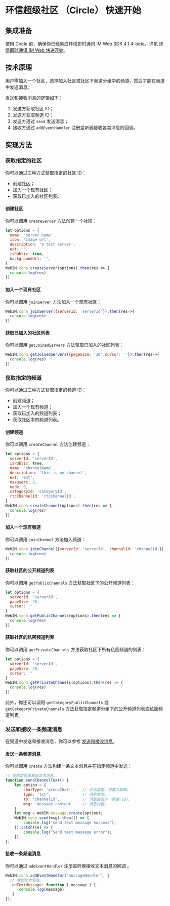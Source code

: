 # 环信超级社区 （Circle） 快速开始

<Toc />

## 集成准备

使用 Circle 前，确保你已经集成环信即时通讯 IM Web SDK 4.1.4-beta，详见 [环信即时通讯 IM Web 快速开始](/document/web/quickstart.html)。

## 技术原理

用户需加入一个社区，选择加入社区或社区下频道分组中的频道，然后才能在频道中发送消息。

发送和接收消息的逻辑如下：

1. 发送方获取社区 ID；
2. 发送方获取频道 ID；
3. 发送方通过 `send` 发送消息；
4. 接收方通过 `addEventHandler` 注册监听器接收各类消息的回调。

## 实现方法

### 获取指定的社区

你可以通过三种方式获取指定的社区 ID：

- 创建社区；
- 加入一个现有社区；
- 获取已加入的社区列表。

#### 创建社区

你可以调用 `createServer` 方法创建一个社区：

```javascript
let options = {
  name: 'server name',
  icon: 'image url',
  description: 'a test server',
  ext: '',
  isPublic: true,
  backgroundUrl: '',
}
WebIM.conn.createServer(options).then(res => {
  console.log(res)
})

```

#### 加入一个现有社区

你可以调用 `joinServer` 方法加入一个现有社区：

```javascript
WebIM.conn.joinServer({serverId: 'serverId'}).then(res=>{
  console.log(res)
})
```

#### 获取已加入的社区列表

你可以调用 `getJoinedServers` 方法获取已加入的社区列表：

```javascript
WebIM.conn.getJoinedServers({pageSize: '10',cursor: ''}).then(res=>{
  console.log(res)
})
```

### 获取指定的频道

你可以通过三种方式获取指定的频道 ID：

- 创建频道；
- 加入一个现有频道；
- 获取已加入的频道列表；
- 获取社区中的频道列表。

#### 创建频道

你可以调用 `createChannel` 方法创建频道：

```javascript
let options = {
  serverId: 'serverID',
  isPublic: true,
  name: 'channelName',
  description: 'this is my channel',
  ext: 'ext',
  maxusers: 8,
  mode: 0,
  categoryId: 'categoryId',
  rtcChannelId: 'rtcChannelId',
}
WebIM.conn.createChannel(options).then(res => {
  console.log(res)
})
```

#### 加入一个现有频道

你可以调用 `joinChannel` 方法加入频道：

```javascript
WebIM.conn.joinChannel({serverId: 'serverId', channelId: 'channelId'}).then(res => {
  console.log(res)
})
```

#### 获取社区的公开频道列表

你可以调用 `getPublicChannels` 方法获取社区下的公开频道列表：

```javascript
let options = {
  serverId: 'serverId',
  pageSize: 20,
  cursor: ''
}
WebIM.conn.getPublicChannels(options).then(res => {
  console.log(res)
})
```

#### 获取社区的私密频道列表

你可以调用 `getPrivateChannels` 方法获取社区下所有私密频道的列表：

```javascript
let options = {
  serverId: 'serverId',
  pageSize: 20,
  cursor: ''
}
WebIM.conn.getPrivateChannels(options).then(res => {
  console.log(res)
})
```

此外，你还可以调用 `getCategoryPublicChannels` 或 `getCategoryPrivateChannels` 方法获取指定频道分组下的公开频道列表或私密频道列表。

### 发送和接收一条频道消息

在频道中发送和接收消息，你可以参考 [发送和接收消息](/document/web/message_send_receive.html)。

#### 发送一条频道消息

你可以调用 `create` 方法构建一条文本消息并在指定频道中发送：

```javascript
// 在指定频道发送文本消息。
function sendChannelText() {
    let option = {
        chatType: 'groupChat',    // 会话类型，设置为群聊。
        type: 'txt',              // 消息类型。
        to: 'channelId',          // 消息接收方（频道 ID)。
        msg: 'message content'    // 消息内容。
    }
    let msg = WebIM.message.create(option); 
    WebIM.conn.send(msg).then(() => {
        console.log('send text message Success');  
    }).catch((e) => {
        console.log("Send text message error");  
    })
};
```

#### 接收一条频道消息

你可以通过 `addEventHandler` 注册监听器接收文本消息的回调 。

```javascript
WebIM.conn.addEventHandler('messageHandler', {
  // 收到文本消息。
   onTextMessage: function ( message ) {
      console.log(message)
   }
});
```